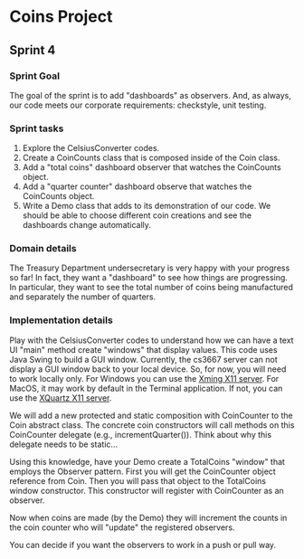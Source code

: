 # Coins Project
## Sprint 4
### Sprint Goal
The goal of the sprint is to add "dashboards" as observers. And, as always, our code meets our corporate requirements: checkstyle, unit testing.
### Sprint tasks
1. Explore the CelsiusConverter codes.
2. Create a CoinCounts class that is composed inside of the Coin class. 
3. Add a "total coins" dashboard observer that watches the CoinCounts object.
4. Add a "quarter counter" dashboard observe that watches the CoinCounts object.
6. Write a Demo class that adds to its demonstration of our code. We should be able to choose different coin creations and see the dashboards change automatically.
### Domain details
The Treasury Department undersecretary is very happy with your progress so far! In fact, they want a "dashboard" to see how things are progressing. In particular, they want to see the total number of coins being manufactured and separately the number of quarters.

### Implementation details
Play with the CelsiusConverter codes to understand how we can have a text UI "main" method create "windows" that display values. This code uses Java Swing to build a GUI window. Currently, the cs3667 server can not display a GUI window back to your local device. So, for now, you will need to work locally only. For Windows you can use the [Xming X11 server](http://www.straightrunning.com/XmingNotes/). For MacOS, it may work by default in the Terminal application. If not, you can use the [XQuartz X11 server](https://www.xquartz.org/).

We will add a new protected and static composition with CoinCounter to the Coin abstract class. The concrete coin constructors will call methods on this CoinCounter delegate (e.g., incrementQuarter()). Think about why this delegate needs to be static...

Using this knowledge, have your Demo create a TotalCoins "window" that employs the Observer pattern. First you will get the CoinCounter object reference from Coin. Then you will pass that object to the TotalCoins window constructor. This constructor will register with CoinCounter as an observer. 

Now when coins are made (by the Demo) they will increment the counts in the coin counter who will "update" the registered observers.

You can decide if you want the observers to work in a push or pull way.


